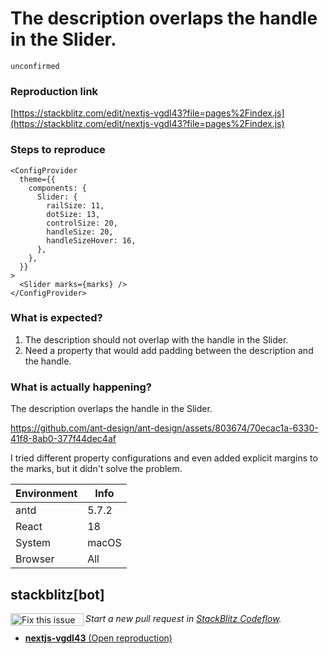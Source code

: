 # The description overlaps the handle in the Slider.

`unconfirmed`

### Reproduction link

[https://stackblitz.com/edit/nextjs-vgdl43?file=pages%2Findex.js](https://stackblitz.com/edit/nextjs-vgdl43?file=pages%2Findex.js)

### Steps to reproduce

```tsx
<ConfigProvider
  theme={{
    components: {
      Slider: {
        railSize: 11,
        dotSize: 13,
        controlSize: 20,
        handleSize: 20,
        handleSizeHover: 16,
      },
    },
  }}
>
  <Slider marks={marks} />
</ConfigProvider>
```

### What is expected?

1. The description should not overlap with the handle in the Slider.
2. Need a property that would add padding between the description and the handle.

### What is actually happening?

The description overlaps the handle in the Slider.

https://github.com/ant-design/ant-design/assets/803674/70ecac1a-6330-41f8-8ab0-377f44dec4af

I tried different property configurations and even added explicit margins to the marks, but it didn't solve the problem.

| Environment | Info  |
| ----------- | ----- |
| antd        | 5.7.2 |
| React       | 18    |
| System      | macOS |
| Browser     | All   |

<!-- generated by ant-design-issue-helper. DO NOT REMOVE -->

## stackblitz[bot]

<a href='https://stackblitz.com/~/github.com/ant-design/ant-design/issues/43731?repros=nextjs-vgdl43'><img src='https://developer.stackblitz.com/img/fix_this_issue_small.svg' alt='Fix this issue in StackBlitz Codeflow' align='left' width='117' height='20'></a> _Start a new pull request in [StackBlitz Codeflow](https://stackblitz.com/~/github.com/ant-design/ant-design/issues/43731?repros=nextjs-vgdl43)._

- [**nextjs-vgdl43** (Open reproduction)](https://stackblitz.com/edit/nextjs-vgdl43?issueRepo=ant-design/ant-design&issueNumber=43731)
